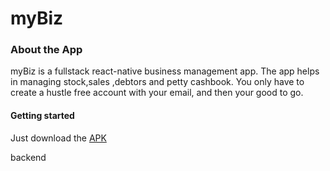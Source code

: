 # myBiz
<h3>About the App</h3>
<p>myBiz is a fullstack react-native business management app. The app helps in managing stock,sales ,debtors and petty cashbook. You only have to create a hustle free account with your email, and then your good to go.
 <h4>Getting started</h4>
 <p>Just download the <a href="https://expo.dev/artifacts/061d12b5-43dc-42f7-b9fc-9c3aa3bddf22">APK</a></P
  Twhose backend code can be viewed at <a href='https://github.com/francisbalimuttajjo/backendmybiz'>backend</a></p>
